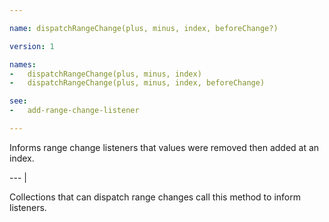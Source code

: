 ```yaml
---

name: dispatchRangeChange(plus, minus, index, beforeChange?)

version: 1

names:
-   dispatchRangeChange(plus, minus, index)
-   dispatchRangeChange(plus, minus, index, beforeChange)

see:
-   add-range-change-listener

---
```


Informs range change listeners that values were removed then added at an index.

--- |

Collections that can dispatch range changes call this method to inform
listeners.


